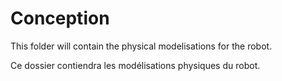 # Conception

This folder will contain the physical modelisations for the robot.

Ce dossier contiendra les modélisations physiques du robot.
